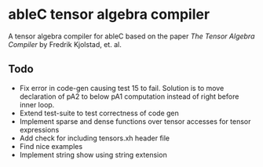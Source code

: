 # ableC tensor algebra compiler
A tensor algebra compiler for ableC based on the paper *The Tensor Algebra Compiler* by Fredrik Kjolstad, et. al.

## Todo
* Fix error in code-gen causing test 15 to fail. Solution is to move declaration of pA2 to below pA1 computation instead of right before inner loop.
* Extend test-suite to test correctness of code gen
* Implement sparse and dense functions over tensor accesses for tensor expressions
* Add check for including tensors.xh header file
* Find nice examples
* Implement string show using string extension
